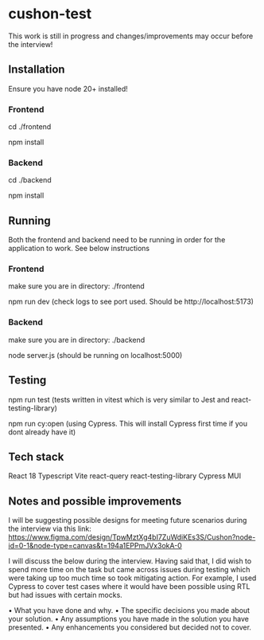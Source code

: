# cushon-test

This work is still in progress and changes/improvements may occur before the interview!

## Installation

Ensure you have node 20+ installed!

### Frontend

cd ./frontend

npm install

### Backend

cd ./backend

npm install


## Running

Both the frontend and backend need to be running in order for the application to work. See below instructions

### Frontend

make sure you are in directory: ./frontend

npm run dev (check logs to see port used. Should be http://localhost:5173)

### Backend

make sure you are in directory: ./backend

node server.js (should be running on localhost:5000)


## Testing

npm run test (tests written in vitest which is very similar to Jest and react-testing-library)

npm run cy:open (using Cypress. This will install Cypress first time if you dont already have it)


## Tech stack

React 18
Typescript
Vite
react-query
react-testing-library
Cypress
MUI

## Notes and possible improvements

I will be suggesting possible designs for meeting future scenarios during the interview via this link: https://www.figma.com/design/TpwMztXg4bI7ZuWdiKEs3S/Cushon?node-id=0-1&node-type=canvas&t=194a1EPPmJVx3okA-0

I will discuss the below during the interview. Having said that, I did wish to spend more time on the task but came across issues during testing which were taking up too much time so took mitigating action. For example, I used Cypress to cover test cases where it would have been possible using RTL but had issues with certain mocks. 

• What you have done and why.
• The specific decisions you made about your solution.
• Any assumptions you have made in the solution you have presented.
• Any enhancements you considered but decided not to cover.